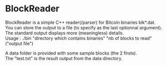 # BlockReader
BlockReader is a simple C++ reader(/parser) for Bitcoin binaries blk*.dat. You can store the output to a file (to specify as the last optionnal argument).  
The standard output displays more (meaningless) details.  
Usage : ./bin "directory which contains binaries" "nb of blocks to read" ("output file")  
  
A data folder is provided with some sample blocks (the 2 firsts).  
The "test.txt" is the result output from the data directory.  

